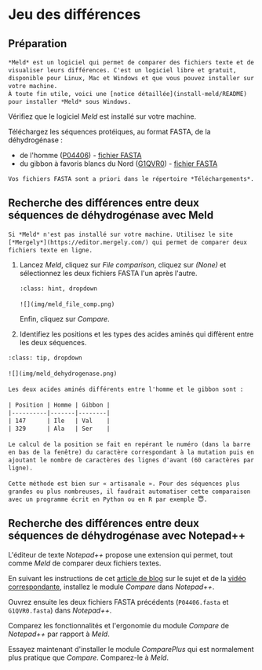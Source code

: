 # Jeu des différences

## Préparation

```{note}
*Meld* est un logiciel qui permet de comparer des fichiers texte et de visualiser leurs différences. C'est un logiciel libre et gratuit, disponible pour Linux, Mac et Windows et que vous pouvez installer sur votre machine.
À toute fin utile, voici une [notice détaillée](install-meld/README) pour installer *Meld* sous Windows.
```

Vérifiez que le logiciel *Meld* est installé sur votre machine.

Téléchargez les séquences protéiques, au format FASTA, de la déhydrogénase :
- de l'homme ([P04406](https://www.uniprot.org/uniprot/P04406)) - [fichier FASTA](files/P04406.fasta)
- du gibbon à favoris blancs du Nord ([G1QVR0](https://www.uniprot.org/uniprot/G1QVR0)) - [fichier FASTA](files/G1QVR0.fasta)

```{note}
Vos fichiers FASTA sont a priori dans le répertoire *Téléchargements*.
```


## Recherche des différences entre deux séquences de déhydrogénase avec Meld

```{note}
Si *Meld* n'est pas installé sur votre machine. Utilisez le site [*Mergely*](https://editor.mergely.com/) qui permet de comparer deux fichiers texte en ligne.
```

1. Lancez *Meld*, cliquez sur *File comparison*, cliquez sur *(None)* et sélectionnez les deux fichiers FASTA l'un après l'autre.

    ```{admonition} Aide
    :class: hint, dropdown

    ![](img/meld_file_comp.png)
    ```

    Enfin, cliquez sur *Compare*.

1. Identifiez les positions et les types des acides aminés qui diffèrent entre les deux séquences.

```{admonition} Éléments de réponse
:class: tip, dropdown

![](img/meld_dehydrogenase.png)

Les deux acides aminés différents entre l'homme et le gibbon sont :

| Position | Homme | Gibbon |
|----------|-------|--------|
| 147      | Ile   | Val    |
| 329      | Ala   | Ser    |

Le calcul de la position se fait en repérant le numéro (dans la barre en bas de la fenêtre) du caractère correspondant à la mutation puis en ajoutant le nombre de caractères des lignes d'avant (60 caractères par ligne).

Cette méthode est bien sur « artisanale ». Pour des séquences plus grandes ou plus nombreuses, il faudrait automatiser cette comparaison avec un programme écrit en Python ou en R par exemple 😇.
```


## Recherche des différences entre deux séquences de déhydrogénase avec Notepad++

L'éditeur de texte *Notepad++* propose une extension qui permet, tout comme *Meld* de comparer deux fichiers textes.

En suivant les instructions de cet [article de blog](https://www.it-connect.fr/comment-comparer-deux-fichiers-avec-notepad/) sur le sujet et de la [vidéo correspondante](https://www.youtube.com/watch?v=bLWv-GOxJX8), installez le module *Compare* dans *Notepad++*.

Ouvrez ensuite les deux fichiers FASTA précédents (`P04406.fasta` et `G1QVR0.fasta`) dans *Notepad++*.

Comparez les fonctionnalités et l'ergonomie du module *Compare* de *Notepad++* par rapport à *Meld*.

Essayez maintenant d'installer le module *ComparePlus* qui est normalement plus pratique que *Compare*. Comparez-le à *Meld*.
